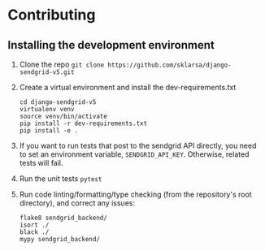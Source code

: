 Contributing
============

Installing the development environment
--------------------------------------

1. Clone the repo `git clone https://github.com/sklarsa/django-sendgrid-v5.git`

2. Create a virtual environment and install the dev-requirements.txt

   ```
   cd django-sendgrid-v5
   virtualenv venv
   source venv/bin/activate
   pip install -r dev-requirements.txt
   pip install -e .
   ```

3. If you want to run tests that post to the sendgrid API directly, you need to set an environment variable, `SENDGRID_API_KEY`.  Otherwise, related tests will fail.

4. Run the unit tests `pytest`

5. Run code linting/formatting/type checking (from the repository's root directory), and correct any issues:

   ```
   flake8 sendgrid_backend/
   isort ./
   black ./
   mypy sendgrid_backend/
   ```
